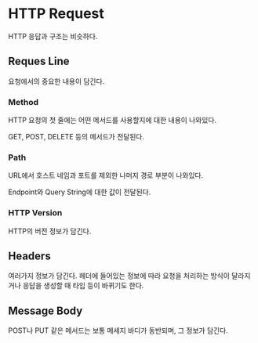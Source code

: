 # HTTP Request

HTTP 응답과 구조는 비슷하다.

## Reques Line

요청에서의 중요한 내용이 담긴다.

### Method

HTTP 요청의 첫 줄에는 어떤 메서드를 사용할지에 대한 내용이 나와있다.

GET, POST, DELETE 등의 메서드가 전달된다.

### Path

URL에서 호스트 네임과 포트를 제외한 나머지 경로 부분이 나와있다.

Endpoint와 Query String에 대한 값이 전달된다.

### HTTP Version

HTTP의 버전 정보가 담긴다.

## Headers

여러가지 정보가 담긴다. 헤더에 들어있는 정보에 따라 요청을 처리하는 방식이 달라지거나 응답을 생성할 때 타입 등이 바뀌기도 한다.

## Message Body

POST나 PUT 같은 메서드는 보통 메세지 바디가 동반되며, 그 정보가 담긴다.  